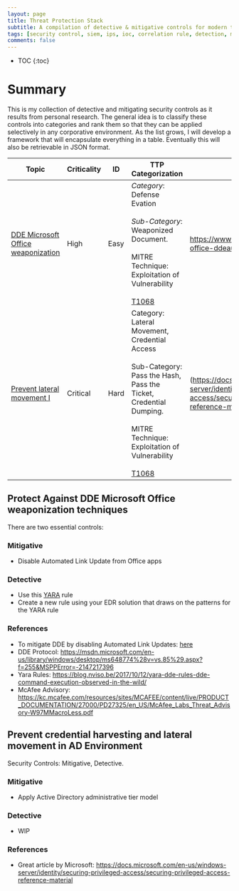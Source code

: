 ```yaml
---
layout: page
title: Threat Protection Stack
subtitle: A compilation of detective & mitigative controls for modern threats
tags: [security control, siem, ips, ioc, correlation rule, detection, mitigation, threat, darkquasar]
comments: false
---
```


* TOC
{:toc}

# Summary
This is my collection of detective and mitigating security controls as it results from personal research. The general idea is to classify these controls into categories and rank them so that they can be applied selectively in any corporative environment. As the list grows, I will develop a framework that will encapsulate everything in a table. Eventually this will also be retrievable in JSON format. 

| Topic                                                                                                                                               | Criticality | ID   | TTP Categorization                                                                                                                                                                                                                                  | References                                                                                                                          | 
|-----------------------------------------------------------------------------------------------------------------------------------------------------|-------------|------|-----------------------------------------------------------------------------------------------------------------------------------------------------------------------------------------------------------------------------------------------------|-------------------------------------------------------------------------------------------------------------------------------------| 
| [DDE Microsoft Office weaponization](https://www.eideon.com/Threat_Protection_Stack/#protect-against-dde-microsoft-office-weaponization-techniques) | High        | Easy | *Category*: Defense Evation <br></br> *Sub-Category*: Weaponized Document. <br></br> MITRE Technique: Exploitation of Vulnerability <br></br> [T1068](https://attack.mitre.org/wiki/Technique/T1068)                                                | https://www.ghacks.net/2017/10/23/disable-office-ddeauto-to-mitigate-attacks/                                                       | 
| [Prevent lateral movement I](https://www.eideon.com/Threat_Protection_Stack/#prevent_credential_harvesting_and_lateral_movement_in_AD_Environment)  | Critical    | Hard | Category: Lateral Movement, Credential Access <br></br> Sub-Category: Pass the Hash, Pass the Ticket, Credential Dumping. <br></br> MITRE Technique: Exploitation of Vulnerability <br></br> [T1068](https://attack.mitre.org/wiki/Technique/T1068) | (https://docs.microsoft.com/en-us/windows-server/identity/securing-privileged-access/securing-privileged-access-reference-material) | 



## Protect Against DDE Microsoft Office weaponization techniques
There are two essential controls:

### Mitigative
* Disable Automated Link Update from Office apps

### Detective
* Use this [YARA](https://raw.githubusercontent.com/darkquasar/InfoSec_Tools/master/YARA_Rules/DDE_OfficeExploit.yar) rule
* Create a new rule using your EDR solution that draws on the patterns for the YARA rule

### References
* To mitigate DDE by disabling Automated Link Updates: [here](https://www.ghacks.net/2017/10/23/disable-office-ddeauto-to-mitigate-attacks)
* DDE Protocol: https://msdn.microsoft.com/en-us/library/windows/desktop/ms648774%28v=vs.85%29.aspx?f=255&MSPPError=-2147217396
* Yara Rules: https://blog.nviso.be/2017/10/12/yara-dde-rules-dde-command-execution-observed-in-the-wild/
* McAfee Advisory: https://kc.mcafee.com/resources/sites/MCAFEE/content/live/PRODUCT_DOCUMENTATION/27000/PD27325/en_US/McAfee_Labs_Threat_Advisory-W97MMacroLess.pdf

## Prevent credential harvesting and lateral movement in AD Environment
Security Controls: Mitigative, Detective. 

### Mitigative
* Apply Active Directory administrative tier model 

### Detective
* WIP

### References
* Great article by Microsoft: https://docs.microsoft.com/en-us/windows-server/identity/securing-privileged-access/securing-privileged-access-reference-material
